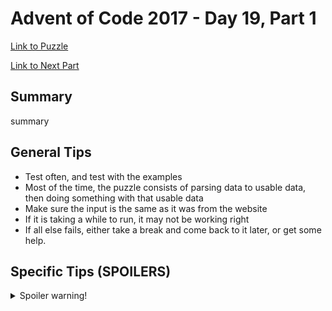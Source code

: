 # Advent of Code 2017 - Day 19, Part 1

[Link to Puzzle](https://adventofcode.com/2017/day/19)

[Link to Next Part](https://github.com/CodingAP/unofficial-aoc-syllabus/blob/main/years/2017/day19/part2.md)

## Summary
summary

## General Tips
- Test often, and test with the examples
- Most of the time, the puzzle consists of parsing data to usable data, then doing something with that usable data
- Make sure the input is the same as it was from the website
- If it is taking a while to run, it may not be working right
- If all else fails, either take a break and come back to it later, or get some help.

## Specific Tips (SPOILERS)
<details> <summary>Spoiler warning!</summary>

specific tips

</details>